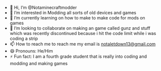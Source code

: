 - 👋 Hi, I’m @Notaminecraftmodder
- 👀 I’m interested in Modding all sorts of old devices and games
- 🌱 I’m currently learning on how to make to make code for mods on games
- 💞️ I’m looking to collaborate on making an game called gunz and stuff which was recently discontinued because i hit the code limit while i was coding a strip
- 📫 How to reach me to reach me my email is notaletdown13@gmail.com
- 😄 Pronouns: He/Him
- ⚡ Fun fact: I am a fourth grade student that is really into coding and modding and making games

<!---
Notaminecraftmodder/Notaminecraftmodder is a ✨ special ✨ repository because its `README.md` (this file) appears on your GitHub profile.
You can click the Preview link to take a look at your changes.
--->
